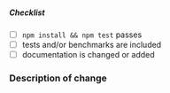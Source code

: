 <!--
Thank you for your pull request. Please provide a description above and review
the requirements below.

Bug fixes and new features should include tests and possibly benchmarks.
-->

<!-- _Please make sure to review and check all of these items:_ -->


##### Checklist
<!-- Remove items that do not apply. For completed items, change [ ] to [x]. -->

- [ ] `npm install && npm test` passes
- [ ] tests and/or benchmarks are included
- [ ] documentation is changed or added

<!-- _NOTE: these things are not required to open a PR and can be done afterwards / while the PR is open._ -->

### Description of change
<!-- Please provide a description of the change here. -->